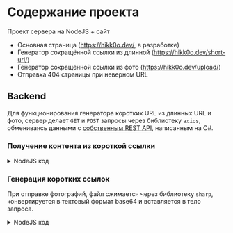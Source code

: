# Содержание проекта
Проект сервера на NodeJS + сайт

- Основная страница (https://hikk0o.dev/, в разработке)
- Генератор сокращённой ссылки из длинной (https://hikk0o.dev/short-url/) 
- Генератор сокращённой ссылки из фото (https://hikk0o.dev/upload/)
- Отправка 404 страницы при неверном URL

## Backend
Для функционирования генератора коротких URL из длинных URL и фото, сервер делает `GET` и `POST` запросы через библиотеку `axios`, обмениваясь данными с [собственным REST API](https://github.com/Hikk0o/RedirectWebAPI), написанным на C#.

### Получение контента из короткой ссылки
<details>
  <summary>NodeJS код</summary>
  
```js
    const axios = require('axios');
    ...
    } else if (req_path[0] === 's' && req.method === 'GET') {
        console.log("Check redirect")
        axios.get('https://hikk0o.dev:2096/api/redirect/' + req_path[1])
            .then(response => {
                console.log(response.data);
                let pathUrl = response.data;
                if (pathUrl === "NotFound") {
                    html_pages.openHtml404(res)
                } else {
                    res.writeHead(301, {
                        Location: pathUrl
                    });
                    consoleLog(req, 'Redirect to ' + pathUrl)
                    res.end()

                }
            })
            .catch(error => {
                console.log(error);
            })
    } else if (req_path[0] === 'i' && req.method === 'GET') {
        console.log("Check redirect")
        axios.get('https://hikk0o.dev:2096/api/redirect/img/' + req_path[1])
            .then(response => {
                // console.log(response.data);
                let imgData = response.data;
                if (imgData === "NotFound") {
                    html_pages.openHtml404(res)
                } else {
                    consoleLog(req, 'Open img')
                    let data = imgData.replace(/^data:image\/png;base64,/, '');
                    let img = Buffer.from(data, 'base64');
                    res.setHeader("Pragma", 'public');
                    res.setHeader("Cache-Control", 'max-age=25920000');
                    res.setHeader("Content-Type", 'image/png');
                    res.setHeader("Expires", new Date(Date.now() + 25920000000).toUTCString());
                    res.writeHead(200);
                    res.end(img)
                }
            })
            .catch(error => {
                console.log(error);
            })
    }
    ...
```
</details>

### Генерация коротких ссылок
При отправке фотографий, файл сжимается через библиотеку `sharp`, конвертируется в тектовый формат base64 и вставляется в тело запроса.

<details>
  <summary>NodeJS код</summary>
  
```js
    const sharp = require('sharp');
    const axios = require('axios');
    ...
    else if (req_path[0] === 'upload' && req.method === 'POST') {
        try {
            // console.log(req)
            let body = ''
            req.on('data', (data) => {
                body += data
            });
            req.on('end', async () => {
                // console.log(body)
                if (!body.startsWith("data:image")) return res.end("WrongData")
                const config = { headers: { 'Content-Type': 'application/json' } };
                let data = body.replace(/^data:image\/png;base64,/, '');
                let img = Buffer.from(data, 'base64');
                await sharp(img)
                    .png({ quality: 85, compressionLevel: 3, progressive: true })
                    .toBuffer()
                    .then(async function(outputBuffer) {
                        let outputBody = await Buffer.from(outputBuffer).toString('base64')
                        await axios.post("https://hikk0o.dev:2096/api/redirect/img", outputBody, config).then(function (response) {
                            // console.log(response.data);
                            res.end(response.data)
                        }).catch(function (e) {
                            console.error("Error: ", e)
                            res.end("ServerError")
                        })

                    }).catch(function (e) {
                        console.error("Error: ", e)
                        res.end("ServerError")
                    });
                // console.log(body)
            });
        } catch (e) {
            consoleLog(req, e)
            console.error(e)
            res.end('Server error!')
        }
    } else if (req_path[0] === 'short-url' && req.method === 'POST') {
        try {
            // console.log(req)
            let body = ''
            req.on('data', (data) => {
                body += data
            });
            req.on('end', () => {
                // console.log(body)
                const config = { headers: { 'Content-Type': 'application/json' } };
                axios.post("https://hikk0o.dev:2096/api/redirect/", body, config).then(function (response) {
                    // console.log(response.data);
                    res.end(response.data)

                }).catch(function (e) {
                    consoleLog(req, e)
                    // console.error(e)

                })
            });
        } catch (e) {
            consoleLog(req, e)
            console.error(e)
            res.end('Server error!')
        }
    }
    ...
```
</details>
